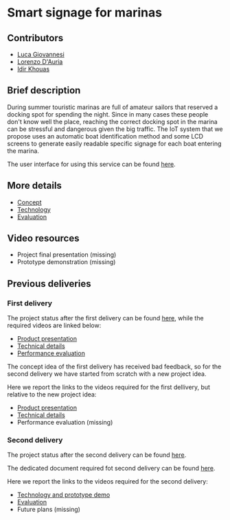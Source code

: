 # Smart signage for marinas

## Contributors

- [Luca Giovannesi](https://www.linkedin.com/in/luca-giovannesi-48680519b)
- [Lorenzo D'Auria](mailto:dauria.1918917@studenti.uniroma1.it)
- [Idir Khouas](https://www.linkedin.com/in/idir-khouas-7b9269199)

## Brief description

During summer touristic marinas are full of amateur sailors that reserved a docking spot for spending the night. Since in many cases these people don't know well the place, reaching the correct docking spot in the marina can be stressful and dangerous given the big traffic. The IoT system that we propose uses an automatic boat identification method and some LCD screens to generate easily readable specific signage for each boat entering the marina.

The user interface for using this service can be found [here](https://kernel-machine.github.io/IoTGroupProject/#/).

## More details

- [Concept](./Concept.md)
- [Technology](./Technology.md)
- [Evaluation](./Evaluation.md)

## Video resources

- Project final presentation (missing)
- Prototype demonstration (missing)

## Previous deliveries

### First delivery

The project status after the first delivery can be found [here](https://github.com/kernel-machine/IoTGroupProject/tree/first_assignment), while the required videos are linked below:

- [Product presentation](https://youtu.be/xBoODjK8p_Q)
- [Technical details](https://youtu.be/w8znmP87peo)
- [Performance evaluation](https://youtu.be/zOJKtFecgoM)

The concept idea of the first delivery has received bad feedback, so for the second delivery we have started from scratch with a new project idea.

Here we report the links to the videos required for the first dellivery, but relative to the new project idea:

- [Product presentation](https://www.youtube.com/watch?v=dEvWLIq8EWU)
- [Technical details](https://youtu.be/lHtj5kDBaY8)
- Performance evaluation (missing)

### Second delivery

The project status after the second delivery can be found [here](https://github.com/kernel-machine/IoTGroupProject/tree/second_assignment).

The dedicated document required fot second delivery can be found [here](./2nd%20delivery.md).

Here we report the links to the videos required for the second delivery:

- [Technology and prototype demo](https://youtu.be/3Wt1pBkmOxo)
- [Evaluation](https://youtu.be/7cdx_kfam0A)
- Future plans (missing)
